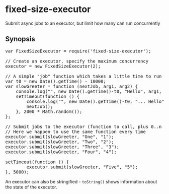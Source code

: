 fixed-size-executor
===================

Submit async jobs to an executor, but limit how many can run concurrently 

Synopsis
--------

<pre>
var FixedSizeExecutor = require('fixed-size-executor');

// Create an executor, specify the maximum concurrency
executor = new FixedSizeExecutor(2);

// A simple "job" function which takes a little time to run
var t0 = new Date().getTime() - 10000;
var slowGreeter = function (nextJob, arg1, arg2) {
    console.log("", new Date().getTime()-t0, "Hello", arg1, "...");
    setTimeout(function () {
        console.log("", new Date().getTime()-t0, "... Hello", arg1, arg2);
        nextJob();
    }, 2000 * Math.random());
};

// Submit jobs to the executor (function to call, plus 0..n args to pass)
// Here we happen to use the same function every time
executor.submit(slowGreeter, "One", "1");
executor.submit(slowGreeter, "Two", "2");
executor.submit(slowGreeter, "Three", "3");
executor.submit(slowGreeter, "Four", "4");

setTimeout(function () {
        executor.submit(slowGreeter, "Five", "5");
}, 5000);
</pre>

An executor can also be stringified - `toString()` shows information about the
state of the executor.

